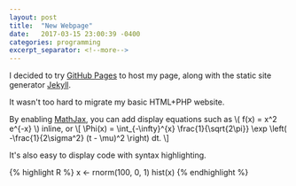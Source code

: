 ```yaml
---
layout: post
title:  "New Webpage"
date:   2017-03-15 23:00:39 -0400
categories: programming
excerpt_separator: <!--more-->
---
```

I decided to try [GitHub Pages](https://pages.github.com) to host my page, along with the static site generator [Jekyll](https://jekyllrb.com).
<!--more-->
It wasn't too hard to migrate my basic HTML+PHP website.

By enabling [MathJax](http://gastonsanchez.com/visually-enforced/opinion/2014/02/16/Mathjax-with-jekyll), you can add display equations such as \\( f(x) = x^2 e^{-x} \\) inline, or
\\[
\Phi(x) =
\int_{-\infty}^{x} \frac{1}{\sqrt{2\pi}}
\exp \left( -\frac{1}{2\sigma^2} (t - \mu)^2 \right) dt.
\\]

It's also easy to display code with syntax highlighting.

{% highlight R %}
x <- rnorm(100, 0, 1)
hist(x)
{% endhighlight %}
